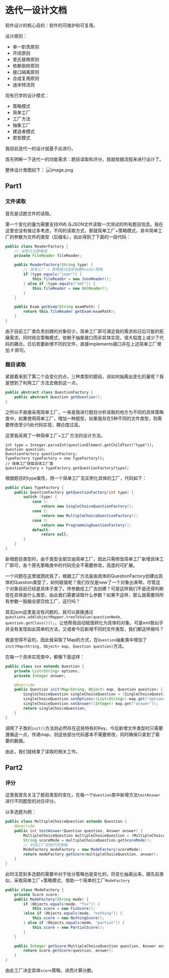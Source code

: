 # 迭代一设计文档

软件设计的核心目的：软件的可维护和可复用。

设计原则：
- 单一职责原则
- 开闭原则
- 里氏替换原则
- 依赖倒转原则
- 接口隔离原则
- 合成复用原则
- 迪米特法则

现有已学的设计模式：
- 策略模式
- 简单工厂
- 工厂方法
- 抽象工厂
- 建造者模式
- 原型模式


我目前迭代一的设计就基于此进行。

首先明晰一下迭代一的功能需求：题目读取和评分，我就依据流程来进行设计了。

整体设计类图如下：
![image.png](https://s2.loli.net/2024/05/11/OLrSsZvxADoQ5Jp.png)

## Part1

### 文件读取

首先是试题文件的读取。

第一个变化的量为需要支持XML与JSON文件读取一次测试的所有题目信息。我在这里也没有做过多考虑，不同的读取方式，那就简单工厂+策略模式，其中简单工厂的参数为文件的类型（后缀名），由此得到了下面的一段代码：

```java
public class ReaderFactory {
    // 读取方法策略类
    private FileReader fileReader;

    public ReaderFactory(String type) {
        // 简单工厂 + 策略模式选择构建Reader策略
        if (type.equals("json")) {
            this.fileReader = new JsonReader();
        } else if (type.equals("xml")) {
            this.fileReader = new XmlReader();
        }
    }

    public Exam getExam(String examPath) {
        return this.fileReader.getExam(examPath);
    }
}
```

由于目前工厂类负责创建的对象较少，简单工厂即可满足我的需求和日后可能的拓展需求。同时结合策略模式，依赖于抽象接口而非具体实现，很大程度上减少了代码的耦合。日后若要新增不同的文件，直接implements接口并在上述简单工厂增加 if 即可。

### 题目读取

紧接着来到了第二个会变化的点，三种类型的题目，该如何抽离出变化的量呢？我是想到了利用工厂方法去做到这一点。

```java
public abstract class QuestionFactory {
    public abstract Question getQuestion();
}
```

之所以不直接采用简单工厂，一来是我进行题目分析读取的地方为不同的具体策略类中，如果使用简单工厂，增加一种题型，如果我存在5种不同的文件类型，则需要修改至少5处代码实现，耦合度过高。

这里我采用了一种简单工厂+工厂方法的设计方法。
```text
int type = Integer.parseInt(questionElement.getChildText("type"));
Question question;
QuestionFactory questionFactory;
TypeFactory typeFactory = new TypeFactory();
// 简单工厂获取具体工厂类
questionFactory = typeFactory.getQuestionFactory(type);
```

根据题目的type属性，用一个简单工厂去实例化具体的工厂，代码如下：
```java
public class TypeFactory {
    public QuestionFactory getQuestionFactory(int type) {
        switch (type) {
            case 1:
                return new SingleChoiceQuestionFactory();
            case 2:
                return new MultipleChoiceQuestionFactory();
            case 3:
                return new ProgrammingQuestionFactory();
            default:
                return null;
        }
    }
}
```

新增题目类型时，由于类型全部交由简单工厂，因此只需修改简单工厂新增具体工厂即可，各个原先策略类中的代码完全不需要修改，高度的可扩展。

一个问题在这里就困扰我了，根据工厂方法是由具体的QuestionFactory创建出具体的Question类型了，如何赋值呢？我们仅仅是new了一个对象出来啊，尽管这个对象目前已经是具体子类了。传参数给工厂去创建？可是这样我们不是还得判断现在具体是什么类型，由此我们需要读取什么参数？如果不这样，那么就需要将所有参数一股脑全部交给工厂，这行吗？

其实json这里是没有问题的，我可以直接通过`questions.add(objectMapper.treeToValue(questionNode, question.getClass()));`，让他帮我自动赋值转化为具体的对象。可是xml我似乎并没有发现如此简单的方法，又或者今后新增不同的文件类型，我们都这样做吗？

我是觉得不妥的，因此我采取了Map的方式，在`Question`抽象类中增加了`init(Map<String, Object> map, Question question)`方法。

在每一个具体实现类中，都像下面这样：
```java
public class xxx extends Question {
    private List<String> options;
    private Integer answer;

    @Override
    public Question init(Map<String, Object> map, Question question) {
        SingleChoiceQuestion singleChoiceQuestion = (SingleChoiceQuestion) question;
        singleChoiceQuestion.setOptions((List<String>) map.get("options"));
        singleChoiceQuestion.setAnswer((Integer) map.get("answer"));
        return singleChoiceQuestion;
    }
}
```

调用了子类的`init()`方法则必然存在这些特有的Key，今后新增文件类型时只需要遵循这一点，传递map，则这些部分代码基本不需要修改，同时确保只拿到了需要的数据。

由此，我们就结束了读取的相关工作。

## Part2

### 评分

这里我首先关注了题目类型的变化，在每一个`Question`类中新增方法`testAnswer`进行不同题型的对应评分。

以多选题为例：
```java
public class MultipleChoiceQuestion extends Question {
    @Override
    public int testAnswer(Question question, Answer answer) {
        MultipleChoiceQuestion multipleChoiceQuestion = (MultipleChoiceQuestion) question;
        String scoreMode = multipleChoiceQuestion.getScoreMode();
        // 利用工厂调用不同策略
        ModeFactory modeFactory = new ModeFactory(scoreMode);
        return modeFactory.getScore(multipleChoiceQuestion, answer);
    }
}
```

此时注意到多选题的需要中对于给分策略也是变化的，将变化抽离出来。跟先前类似，采取简单工厂+策略模式，借助一个简单的工厂`ModeFactory`

```java
public class ModeFactory {
    private Score score;
    public ModeFactory(String mode) {
        if (Objects.equals(mode, "fix")) {
            this.score = new FixScore();
        }else if (Objects.equals(mode, "nothing")) {
            this.score = new NothingScore();
        } else if (Objects.equals(mode, "partial")) {
            this.score = new PartialScore();
        }
    }

    public Integer getScore(MultipleChoiceQuestion question, Answer answer) {
        return score.getScore(question, answer);
    }
}
```

由此工厂决定具体`score`策略，进而计算分数。
